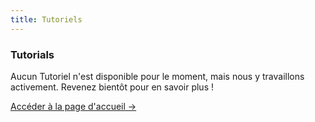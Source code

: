 ```yaml
---
title: Tutoriels
---
```


<div class="card">
  <h3>Tutorials</h3>
  <p>Aucun Tutoriel n'est disponible pour le moment, mais nous y travaillons activement. Revenez bientôt pour en savoir plus !</p>
  <a href="../" class="card-link">Accéder à la page d'accueil &rarr;</a>
</div>

